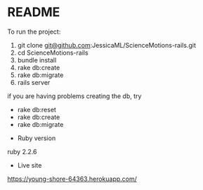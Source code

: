 # README

To run the project:

1. git clone git@github.com:JessicaML/ScienceMotions-rails.git
2. cd ScienceMotions-rails
3. bundle install
4. rake db:create
5. rake db:migrate
6. rails server

if you are having problems creating the db, try 
- rake db:reset
- rake db:create
- rake db:migrate

* Ruby version

ruby 2.2.6

* Live site

https://young-shore-64363.herokuapp.com/
